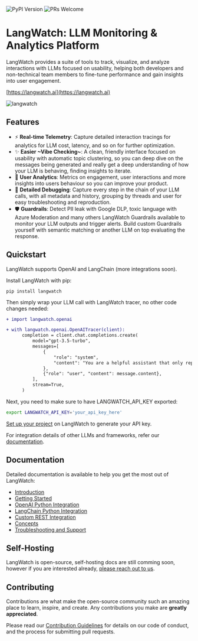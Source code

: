 ![PyPI Version](https://img.shields.io/pypi/v/langwatch.svg)
![PRs Welcome](https://img.shields.io/badge/PRs-welcome-brightgreen.svg)

# LangWatch: LLM Monitoring & Analytics Platform

LangWatch provides a suite of tools to track, visualize, and analyze interactions with LLMs focused on usability, helping both developers and non-technical team members to fine-tune performance and gain insights into user engagement.

[https://langwatch.ai](https://langwatch.ai)

![langwatch](https://github.com/langwatch/langwatch/assets/792201/8689b780-b784-4840-b4ad-690aa6cc347f)

## Features

- ⚡️ **Real-time Telemetry**: Capture detailed interaction tracings for analytics for LLM cost, latency, and so on for further optimization.
- ✨ **Easier \~Vibe Checking\~**: A clean, friendly interface focused on usability with automatic topic clustering, so you can deep dive on the messages being generated and really get a deep understanding of how your LLM is behaving, finding insights to iterate.
- 🚀 **User Analytics**: Metrics on engagement, user interactions and more insights into users behaviour so you can improve your product.
- 🐛 **Detailed Debugging**: Capture every step in the chain of your LLM calls, with all metadata and history, grouping by threads and user for easy troubleshooting and reproduction.
- 🛡️ **Guardrails**: Detect PII leak with Google DLP, toxic language with Azure Moderation and many others LangWatch Guardrails available to monitor your LLM outputs and trigger alerts. Build custom Guardrails yourself with semantic matching or another LLM on top evaluating the response.

## Quickstart

LangWatch supports OpenAI and LangChain (more integrations soon).

Install LangWatch with pip:

```shell
pip install langwatch
```

Then simply wrap your LLM call with LangWatch tracer, no other code changes needed:

```diff
+ import langwatch.openai

+ with langwatch.openai.OpenAITracer(client):
      completion = client.chat.completions.create(
          model="gpt-3.5-turbo",
          messages=[
              {
                  "role": "system",
                  "content": "You are a helpful assistant that only reply in short tweet-like responses, using lots of emojis.",
              },
              {"role": "user", "content": message.content},
          ],
          stream=True,
      )
```

Next, you need to make sure to have LANGWATCH_API_KEY exported:

```bash
export LANGWATCH_API_KEY='your_api_key_here'
```

[Set up your project](https://app.langwatch.ai) on LangWatch to generate your API key.

For integration details of other LLMs and frameworks, refer our [documentation](https://docs.langwatch.ai/).

## Documentation

Detailed documentation is available to help you get the most out of LangWatch:

- [Introduction](https://docs.langwatch.ai/docs/intro)
- [Getting Started](https://docs.langwatch.ai/docs/getting-started)
- [OpenAI Python Integration](https://docs.langwatch.ai/docs/integration-guides/open-ai)
- [LangChain Python Integration](https://docs.langwatch.ai/docs/integration-guides/langchain)
- [Custom REST Integration](https://docs.langwatch.ai/docs/integration-guides/custom-rest)
- [Concepts](https://docs.langwatch.ai/docs/concepts)
- [Troubleshooting and Support](https://docs.langwatch.ai/docs/support)

## Self-Hosting

LangWatch is open-source, self-hosting docs are still comming soon, however if you are interested already, [please reach out to us](mailto:rogerio@langwatch.ai).

## Contributing

Contributions are what make the open-source community such an amazing place to learn, inspire, and create. Any contributions you make are **greatly appreciated**.

Please read our [Contribution Guidelines](CONTRIBUTING.md) for details on our code of conduct, and the process for submitting pull requests.
